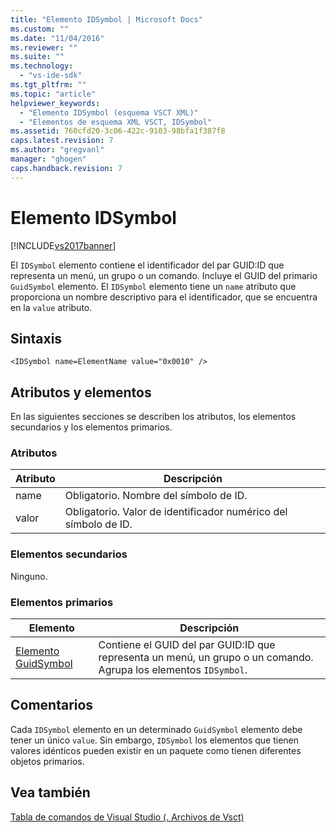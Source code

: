 ```yaml
---
title: "Elemento IDSymbol | Microsoft Docs"
ms.custom: ""
ms.date: "11/04/2016"
ms.reviewer: ""
ms.suite: ""
ms.technology: 
  - "vs-ide-sdk"
ms.tgt_pltfrm: ""
ms.topic: "article"
helpviewer_keywords: 
  - "Elemento IDSymbol (esquema VSCT XML)"
  - "Elementos de esquema XML VSCT, IDSymbol"
ms.assetid: 760cfd20-3c06-422c-9103-98bfa1f387f8
caps.latest.revision: 7
ms.author: "gregvanl"
manager: "ghogen"
caps.handback.revision: 7
---
```

# Elemento IDSymbol
[!INCLUDE[vs2017banner](../code-quality/includes/vs2017banner.md)]

El `IDSymbol` elemento contiene el identificador del par GUID:ID que representa un menú, un grupo o un comando. Incluye el GUID del primario `GuidSymbol` elemento. El `IDSymbol` elemento tiene un `name` atributo que proporciona un nombre descriptivo para el identificador, que se encuentra en la `value` atributo.  
  
## Sintaxis  
  
```  
<IDSymbol name=ElementName value="0x0010" />  
```  
  
## Atributos y elementos  
 En las siguientes secciones se describen los atributos, los elementos secundarios y los elementos primarios.  
  
### Atributos  
  
|Atributo|Descripción|  
|--------------|-----------------|  
|name|Obligatorio. Nombre del símbolo de ID.|  
|valor|Obligatorio. Valor de identificador numérico del símbolo de ID.|  
  
### Elementos secundarios  
 Ninguno.  
  
### Elementos primarios  
  
|Elemento|Descripción|  
|--------------|-----------------|  
|[Elemento GuidSymbol](../extensibility/guidsymbol-element.md)|Contiene el GUID del par GUID:ID que representa un menú, un grupo o un comando. Agrupa los elementos `IDSymbol`.|  
  
## Comentarios  
 Cada `IDSymbol` elemento en un determinado `GuidSymbol` elemento debe tener un único `value`. Sin embargo, `IDSymbol` los elementos que tienen valores idénticos pueden existir en un paquete como tienen diferentes objetos primarios.  
  
## Vea también  
 [Tabla de comandos de Visual Studio \(. Archivos de Vsct\)](../extensibility/internals/visual-studio-command-table-dot-vsct-files.md)